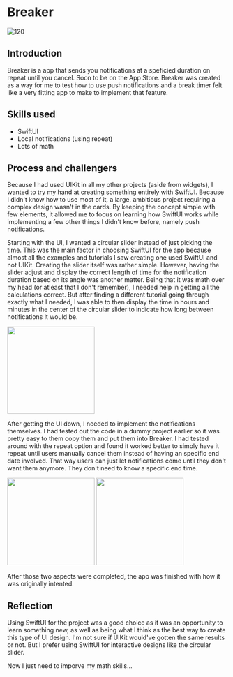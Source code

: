# Breaker 

![120](https://user-images.githubusercontent.com/113778995/230164795-95051e09-6fe7-4f2d-98df-2f89a587a91c.png)

## Introduction

Breaker is a app that sends you notifications at a speficied duration on repeat until you cancel. Soon to be on the App Store. Breaker was created as a way for me to test how to use push notifications and a break timer felt like a very fitting app to make to implement that feature.

## Skills used

* SwiftUI
* Local notifications (using repeat)
* Lots of math

## Process and challengers

Because I had used UIKit in all my other projects (aside from widgets), I wanted to try my hand at creating something entirely with SwiftUI. Because I didn't know how to use most of it, a large, ambitious project requiring a complex design wasn't in the cards. By keeping the concept simple with few elements, it allowed me to focus on learning how SwiftUI works while implementing a few other things I didn't know before, namely push notifications.

Starting with the UI, I wanted a circular slider instead of just picking the time. This was the main factor in choosing SwiftUI for the app because almost all the examples and tutorials I saw creating one used SwiftUI and not UIKit. Creating the slider itself was rather simple. However, having the slider adjust and display the correct length of time for the notification duration based on its angle was another matter. Being that it was math over my head (or atleast that I don't remember), I needed help in getting all the calculations correct. But after finding a different tutorial going through exactly what I needed, I was able to then display the time in hours and minutes in the center of the circular slider to indicate how long between notifications it would be. 

<img src="https://user-images.githubusercontent.com/113778995/230167579-c9a986eb-f95f-4c47-aacc-ea67fcb740f7.png" width="200">


After getting the UI down, I needed to implement the notifications themselves. I had tested out the code in a dummy project earlier so it was pretty easy to them copy them and put them into Breaker. I had tested around with the repeat option and found it worked better to simply have it repeat until users manually cancel them instead of having an specific end date involved. That way users can just let notifications come until they don't want them anymore. They don't need to know a specific end time.

<img src="https://user-images.githubusercontent.com/113778995/230167733-9cb35a30-b36f-4474-82e6-10be33d3512a.png" width="200"> <img src="https://user-images.githubusercontent.com/113778995/230167737-f99fecad-3431-45c7-8533-f51f8f2ead72.png" width="200">

After those two aspects were completed, the app was finished with how it was originally intented.

## Reflection

Using SwiftUI for the project was a good choice as it was an opportunity to learn something new, as well as being what I think as the best way to create this type of UI design. I'm not sure if UIKit would've gotten the same results or not. But I prefer using SwiftUI for interactive designs like the circular slider.

Now I just need to imporve my math skills...

